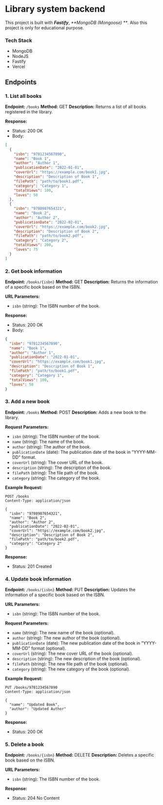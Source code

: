 # Library system backend 

This project is built with _**Fastify**_, _**MongoDB (Mongoose) **_. Also this project is only for educational purpose.

### Tech Stack

- MongoDB
- NodeJS
- Fastify
- Vercel


## Endpoints

### 1. List all books

**Endpoint:** `/books`
**Method:** GET
**Description:** Returns a list of all books registered in the library.

**Response:**
- Status: 200 OK
- Body:
```json
[
  {
    "isbn": "9781234567890",
    "name": "Book 1",
    "author": "Author 1",
    "publicationDate": "2022-01-01",
    "coverUrl": "https://example.com/book1.jpg",
    "description": "Description of Book 1",
    "filePath": "path/to/book1.pdf",
    "category": "Category 1",
    "totalViews": 100,
    "loves": 50
  },
  {
    "isbn": "9780987654321",
    "name": "Book 2",
    "author": "Author 2",
    "publicationDate": "2022-02-01",
    "coverUrl": "https://example.com/book2.jpg",
    "description": "Description of Book 2",
    "filePath": "path/to/book2.pdf",
    "category": "Category 2",
    "totalViews": 200,
    "loves": 75
  }
]
```

### 2. Get book information

**Endpoint:** `/books/{isbn}`
**Method:** GET
**Description:** Returns the information of a specific book based on the ISBN.

**URL Parameters:**
- `isbn` (string): The ISBN number of the book.

**Response:**
- Status: 200 OK
- Body:
```json
{
  "isbn": "9781234567890",
  "name": "Book 1",
  "author": "Author 1",
  "publicationDate": "2022-01-01",
  "coverUrl": "https://example.com/book1.jpg",
  "description": "Description of Book 1",
  "filePath": "path/to/book1.pdf",
  "category": "Category 1",
  "totalViews": 100,
  "loves": 50
}
```

### 3. Add a new book

**Endpoint:** `/books`
**Method:** POST
**Description:** Adds a new book to the library.

**Request Parameters:**
- `isbn` (string): The ISBN number of the book.
- `name` (string): The name of the book.
- `author` (string): The author of the book.
- `publicationDate` (date): The publication date of the book in "YYYY-MM-DD" format.
- `coverUrl` (string): The cover URL of the book.
- `description` (string): The description of the book.
- `filePath` (string): The file path of the book.
- `category` (string): The category of the book.

**Example Request:**
```
POST /books
Content-Type: application/json

{
  "isbn": "9780987654321",
  "name": "Book 2",
  "author": "Author 2",
  "publicationDate": "2022-02-01",
  "coverUrl": "https://example.com/book2.jpg",
  "description": "Description of Book 2",
  "filePath": "path/to/book2.pdf",
  "category": "Category 2"
}
```

**Response:**
- Status: 201 Created

### 4. Update book information



**Endpoint:** `/books/{isbn}`
**Method:** PUT
**Description:** Updates the information of a specific book based on the ISBN.

**URL Parameters:**
- `isbn` (string): The ISBN number of the book.

**Request Parameters:**
- `name` (string): The new name of the book (optional).
- `author` (string): The new author of the book (optional).
- `publicationDate` (date): The new publication date of the book in "YYYY-MM-DD" format (optional).
- `coverUrl` (string): The new cover URL of the book (optional).
- `description` (string): The new description of the book (optional).
- `filePath` (string): The new file path of the book (optional).
- `category` (string): The new category of the book (optional).

**Example Request:**
```
PUT /books/9781234567890
Content-Type: application/json

{
  "name": "Updated Book",
  "author": "Updated Author"
}
```

**Response:**
- Status: 200 OK

### 5. Delete a book

**Endpoint:** `/books/{isbn}`
**Method:** DELETE
**Description:** Deletes a specific book based on the ISBN.

**URL Parameters:**
- `isbn` (string): The ISBN number of the book.

**Response:**
- Status: 204 No Content
